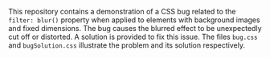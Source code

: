 This repository contains a demonstration of a CSS bug related to the `filter: blur()` property when applied to elements with background images and fixed dimensions. The bug causes the blurred effect to be unexpectedly cut off or distorted.  A solution is provided to fix this issue.  The files `bug.css` and `bugSolution.css` illustrate the problem and its solution respectively.